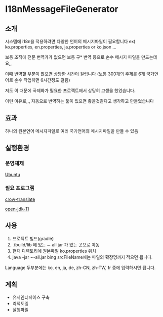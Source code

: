 # I18nMessageFileGenerator


## 소개
시스템에 i18n을 적용하려면 다양한 언어의 메시지파일이 필요합니다 ex) ko.properties, en.properties, ja.properties or ko.json ...

보통 조직에 전문 번역가가 없으면 보통 구* 번역 등으로 손수 메시지 파일을 만드는데요,,

이때 번역할 부분이 많으면 상당한 시간이 걸립니다 (보통 300개의 주제를 6개 국가언어로 손수 작업하면 6시간정도 걸림)

저도 이 때문에 국제화가 필요한 프로젝트에서 상당히 고생을 했었습니다.

이런 이유로,,, 자동으로 번역하는 툴이 있으면 좋을것같다고 생각하고 만들었습니다


## 효과
하나의 원본언어 메시지파일로 여러 국가언어의 메시지파일을 만들 수 있음


## 실행환경
### 운영체제 
[Ubuntu](https://ubuntu.com/)
### 필요 프로그램 
[crow-translate](https://crow-translate.github.io/)

[open-jdk-11](https://github.com/ojdkbuild/ojdkbuild)


## 사용
1. 프로젝트 빌드(gradle)
2. ./build/lib 에 있는 ~-all.jar 가 있는 곳으로 이동
3. 현재 디렉토리에 원본파일 ko.properties 위치
4. java -jar ~-all.jar <srcFileName> <srcLanguage> <desLanguage> bing
srcFileName에는 파일의 확장명까지 적으면 됩니다.
  
Language 두부분에는 ko, en, ja, de, zh-CN, zh-TW, fr 중에 입력하시면 됩니다.


## 계획
* 유저인터페이스 구축
* 리팩토링
* 실행파일
